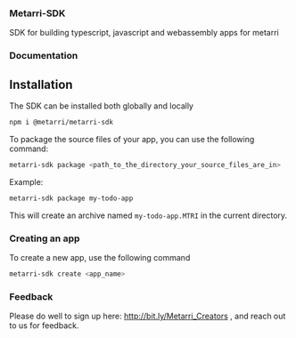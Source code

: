 ### Metarri-SDK

SDK for building typescript, javascript and webassembly apps for metarri

### Documentation

## Installation

The SDK can be installed both globally and locally

```bash
npm i @metarri/metarri-sdk
```

To package the source files of your app, you can use the following command:

```bash
metarri-sdk package <path_to_the_directory_your_source_files_are_in>
```

Example:

```bash
metarri-sdk package my-todo-app
```

This will create an archive named `my-todo-app.MTRI` in the current directory.

### Creating an app

To create a new app, use the following command

```bash
metarri-sdk create <app_name>
```

### Feedback

Please do well to sign up here: http://bit.ly/Metarri_Creators , and reach out to us for feedback.
